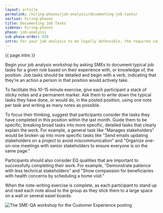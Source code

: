 ```yaml
---
layout: article
permalink: /hiring-phases/job-analysis/documenting-job-tasks/
section: hiring-phases
title: Documenting Job Tasks
sidenav: hiring-phases
phase: job-analysis
sub-phase-order: 020
intro: For your job analysis to be legally defensible, the required competencies you develop must be based on actual job tasks that you expect people in this role and level to perform starting on their first day. Work with SMEs to complete a job task exercise to identify your competencies.
---
```


<p class="usa-intro">
  {{ page.intro }}
</p>

Begin your job analysis workshop by asking SMEs to document typical job tasks for a given role based on their experience with, or knowledge of, the position. Job tasks should be detailed and begin with a verb, indicating that they’re an action a person in that position would actively take.

To facilitate this 10-15 minute exercise, give each participant a stack of sticky notes and a permanent marker. Ask them to write down the typical tasks they have done, or would do, in the posted position, using one note per task and writing as many notes as possible.

To focus their thinking, suggest that participants consider the tasks they have completed in this position within the last month. Guide them to be specific, breaking broad tasks into more specific, detailed tasks that clearly explain the work. For example, a general task like "Manages stakeholders" would be broken up into more specific tasks like "Send emails updating stakeholders on a project to avoid miscommunication" and "Organize one-on-one meetings with senior stakeholders to ensure everyone is on the same page."

Participants should also consider EQ qualities that are important to successfully completing their work. For example, "Demonstrate patience with less technical stakeholders" and "Show compassion for beneficiaries with health concerns by scheduling a home visit."

When the note-writing exercise is complete, as each participant to stand up and read each note aloud to the group as they stick them to a large space on a wall or several easel boards.

<img src="{{site.baseurl}}/assets/img/job-analysis/cx-workshop.jpg" alt="The SME-QA workshop for the Customer Experience posting" />

